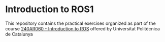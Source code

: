 # Introduction to ROS1
This repository contains the practical exercises organized as part of the course 
[240AR060 - Introduction to ROS](https://sir.upc.edu/projects/rostutorials2021-22/) offered by Universitat Politècnica de Catalunya
